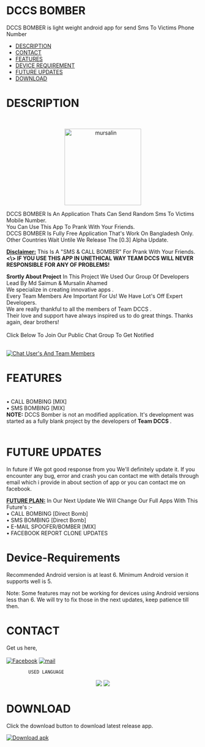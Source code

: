 # DCCS BOMBER
<!-- FUCK YOU CODE COPPER Or Code View Users -->
<!-- Work Hard Progress Will Run Behind You(Dialog Copyed From 3idiot Movies ) -->
<!-- Some Text Or Short Code ( For Completing This Readme File) Collected From Friends Github @Peaky-XD & @MAK-GANG -->
<!-- Trying To Code By Mursalin Ahamed Khan Alin Sorry If You Got Hurt   -->

DCCS BOMBER is light weight android app for send Sms To Victims Phone Number

- [DESCRIPTION](#description)
- [CONTACT](#contact)
- [FEATURES](#features)
- [DEVICE REQUIREMENT](#Device-Requirements)
- [FUTURE UPDATES](#future-updates)
- [DOWNLOAD](#download)
#
# DESCRIPTION 
<br>
<p align="center">
<a href="#">
<img title="DCCS logo" alt="mursalin" src="https://i.postimg.cc/6phrjDzK/IMG-20230411-WA0002.jpg" height="200" width="200">
</a>
</p>
 DCCS BOMBER Is An Application Thats Can Send Random Sms To Victims Mobile Number. <br>You Can Use This App To Prank With Your Friends.<br>DCCS BOMBER Is Fully Free Application That's Work On Bangladesh Only. <br>Other Countries Wait Untile We Release The [0.3] Alpha Update. 
 
 </p>
<b><u>Disclaimer:</u></b> This Is A "SMS & CALL BOMBER" For Prank With Your Friends.<b><br> <\> IF YOU USE THIS APP IN UNETHICAL WAY TEAM DCCS WILL NEVER RESPONSIBLE FOR ANY OF PROBLEMS! </b>
</p>
<p>
<b>Srortly About Project</b>
In This Project We Used Our Group Of Developers Lead By Md Saimun & Mursalin Ahamed
<br>We specialize in creating innovative apps .
<br>Every Team Members Are Important For Us! We Have Lot's Off Expert Developers.
<br>We are really thankful to all the members of Team DCCS . <br>Their love and support have always inspired us to do great things. Thanks again, dear brothers!
<br><br>
 Click Below To Join Our Public Chat Group To Get Notified 
 
 <br><a href="https://m.me/j/AbYWUCoB8nUkTqEM/">
        <img src="https://img.shields.io/discord/308323056592486420?logo=discord"
            alt="Chat User's And Team Members "></a>
            
#
# FEATURES
<br>
        • CALL BOMBING [MIX]
 
<br>
        • SMS BOMBING  [MIX]
 
<br>
<b>NOTE:</b> DCCS Bomber is not an modified application. It's development was started as a fully blank project by the developers of <b>Team DCCS </b>.
<br>
<br>


##
# FUTURE UPDATES
In future if We got good response from you We'll definitely update it.
If you encounter any bug, error and crash you can contact me with details through email which i provide in about section of app or you can contact me on facebook.
<p>
<b><u>FUTURE PLAN:</u></b> In Our Next Update We Will Change Our Full Apps With This Future's :- <br>
        • CALL BOMBING [Direct Bomb]
 
<br>
        • SMS BOMBING  [Direct Bomb]
 
<br>
        • E-MAIL SPOOFER/BOMBER  [MIX]
 
<br>
        • FACEBOOK REPORT CLONE UPDATES 
 
<br>
</p>

# Device-Requirements

Recommended Android version is at least 6. Minimum Android version it supports well is 5.

Note: Some features may not be working for devices using Android versions less than 6. We will try to fix those in the next updates, keep patience till then.

# CONTACT
Get us here,<br></br>
[![Facebook](https://img.shields.io/badge/Facebook-1877F2?style=for-the-badge&logo=facebook&logoColor=white)](https://www.facebook.com/mursalinahamedkhanalin/)
[![mail](https://img.shields.io/badge/Gmail-D14836?style=for-the-badge&logo=gmail&logoColor=white)](mailto:teamdccs@gmail.com)

			USED LANGUAGE 
<p align="center">
<img src="https://img.shields.io/badge/Java-ED8B00?style=for-the-badge&logo=java&logoColor=white">
<img src="https://img.shields.io/badge/JavaScript-F7DF1E?style=for-the-badge&logo=javascript&logoColor=black">
<p>

# DOWNLOAD
Click the download button to download latest release app.

<!-- BEGIN LATEST DOWNLOAD BUTTON -->
[![Download apk](https://custom-icon-badges.herokuapp.com/badge/-Download-blue?style=for-the-badge&logo=download&logoColor=white "Download apk")](https://firebasestorage.googleapis.com/v0/b/dccs-sms.appspot.com/o/Dccs_bomber%232_2.0.apk?alt=media&token=1793e49b-a646-4e87-98d8-e81aab6d0cc7)
<!-- END LATEST DOWNLOAD BUTTON -->
